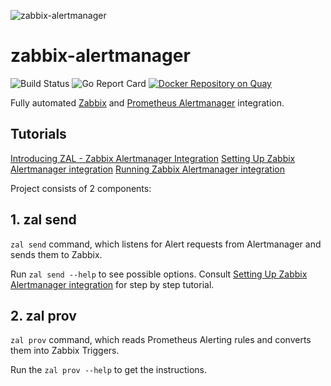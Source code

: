 ![zabbix-alertmanager](http://devopy.io/wp-content/uploads/2019/02/zal-200.png)

# zabbix-alertmanager

![Build Status](https://travis-ci.com/devopyio/zabbix-alertmanager.svg?branch=master)
![Go Report Card](https://goreportcard.com/badge/github.com/devopyio/zabbix-alertmanager)
[![Docker Repository on Quay](https://quay.io/repository/devopyio/zabbix-alertmanager/status "Docker Repository on Quay")](https://quay.io/repository/devopyio/zabbix-alertmanager)

Fully automated [Zabbix](https://www.zabbix.com/) and [Prometheus Alertmanager](https://prometheus.io/docs/alerting/alertmanager/) integration. 

## Tutorials

[Introducing ZAL - Zabbix Alertmanager Integration](https://devopy.io/zabbix-alertmanager-integration/)
[Setting Up Zabbix Alertmanager integration](http://devopy.io/setting-up-zabbix-alertmanager-integration/)
[Running Zabbix Alertmanager integration](http://devopy.io/)


Project consists of 2 components:

## 1. zal send

`zal send` command, which listens for Alert requests from Alertmanager and sends them to Zabbix.

Run `zal send --help` to see possible options. Consult [Setting Up Zabbix Alertmanager integration](http://devopy.io/setting-up-zabbix-alertmanager-integration/) for step by step tutorial.

## 2. zal prov

`zal prov` command, which reads Prometheus Alerting rules and converts them into Zabbix Triggers.

Run the `zal prov --help` to get the instructions.
  
